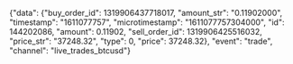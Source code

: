 
{"data": {"buy_order_id": 1319906437718017, "amount_str": "0.11902000", "timestamp": "1611077757", "microtimestamp": "1611077757304000", "id": 144202086, "amount": 0.11902, "sell_order_id": 1319906425516032, "price_str": "37248.32", "type": 0, "price": 37248.32}, "event": "trade", "channel": "live_trades_btcusd"}
